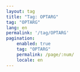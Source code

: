 ```yaml
---
layout: tag
title: "Tag: OPTARG"
tag: "OPTARG"
lang: en
permalink: '/tag/OPTARG'
pagination:
    enabled: true
    tag: "OPTARG"
    permalink: /page/:num/
    locale: en
---
```

